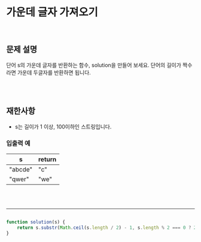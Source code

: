 # 가운데 글자 가져오기
<br/>

## 문제 설명
단어 s의 가운데 글자를 반환하는 함수, solution을 만들어 보세요. 단어의 길이가 짝수라면 가운데 두글자를 반환하면 됩니다.

<br/>
<br/>

## 재한사항
- s는 길이가 1 이상, 100이하인 스트링입니다.

### 입출력 예
| s | return |
| --- | --- |
| "abcde" | "c" |
| "qwer" | "we" |
<br/>
<br/>

---

```javascript

function solution(s) {
    return s.substr(Math.ceil(s.length / 2) - 1, s.length % 2 === 0 ? 2 : 1);
}

```